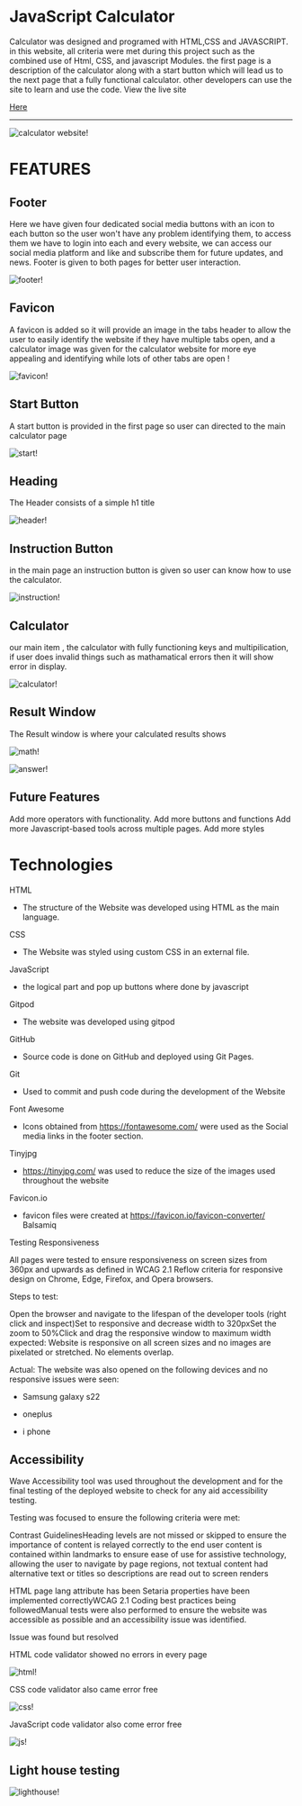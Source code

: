 # JavaScript Calculator
Calculator was designed and programed with HTML,CSS and JAVASCRIPT. in this website, all criteria were met during this project such as the combined use of Html, CSS, and javascript Modules. the first page is a description of the calculator along with a start button which will lead us to the next page that a fully functional calculator.
 other developers can use the site to learn and use the code. View the live site


 [Here](https://nikkeljohn.github.io/Calculator/)

 --------------------------------------------------------------------------------------------------------------------------------------------------------------------------------------------

 ![calculator website!](assets/images/frontpage.png)

 # FEATURES

 ## Footer
 Here we have given four dedicated social media buttons with an icon to each button so the user won't have any problem identifying them, to access them we have to login into each and every website,  we can access our social media platform and like and subscribe them for future updates, and news. Footer is given to both pages for better user interaction.
 
 ![footer!](assets/images/footer.png)

 ## Favicon
 A favicon is added so it will provide an image in the tabs header to allow the user to easily identify the website if they have multiple tabs open, and a calculator image was given for the calculator website for more eye appealing and identifying while lots of other tabs are open !

 ![favicon!](assets/images/favicon.png)

 ## Start Button
A start button is provided in the first page so user can directed to the main calculator page 

![start!](assets/images/startbutton.png)

## Heading
The Header consists of a simple h1 title

![header!](assets/images/heading.png)

## Instruction Button
in the main page an instruction button is given so user can know how to use the calculator.

![instruction!](assets/images/instruction.png)

## Calculator
our main item , the calculator with fully functioning keys and multipilication, if user does invalid things such as mathamatical errors then it will show error in display.

![calculator!](assets/images/calculator.png)

## Result Window
The  Result window is where your calculated results shows

![math!](assets/images/math.png)

![answer!](assets/images/answer.png)

## Future Features

Add more operators with functionality.
Add more buttons and functions
Add more Javascript-based tools across multiple pages.
Add more styles

# Technologies

HTML

- The structure of the Website was developed using HTML as the main language.

CSS

- The Website was styled using custom CSS in an external file.

JavaScript
- the logical part and pop up buttons where done by javascript

Gitpod

- The website was developed using gitpod

GitHub

- Source code is done on GitHub and deployed using Git Pages.

Git

- Used to commit and push code during the development of the Website

Font Awesome

- Icons obtained from https://fontawesome.com/ were used as the Social media links in the footer section.

Tinyjpg

- https://tinyjpg.com/ was used to reduce the size of the images used throughout the website

Favicon.io

- favicon files were created at https://favicon.io/favicon-converter/
Balsamiq

Testing
Responsiveness

All pages were tested to ensure responsiveness on screen sizes from 360px and upwards as defined in WCAG 2.1 Reflow criteria for responsive design on Chrome, Edge, Firefox, and Opera browsers.

Steps to test:

Open the browser and navigate to the lifespan of the developer tools (right click and inspect)Set to responsive and decrease width to 320pxSet the zoom to 50%Click and drag the responsive window to maximum width expected: Website is responsive on all screen sizes and no images are pixelated or stretched. No elements overlap.

Actual: The website was also opened on the following devices and no responsive issues were seen:

* Samsung galaxy s22

* oneplus

* i phone

## Accessibility

Wave Accessibility tool was used throughout the development and for the final testing of the deployed website to check for any aid accessibility testing.

Testing was focused to ensure the following criteria were met:

Contrast GuidelinesHeading levels are not missed or skipped to ensure the importance of content is relayed correctly to the end user content is contained within landmarks to ensure ease of use for assistive technology, allowing the user to navigate by page regions, not textual content had alternative text or titles so descriptions are read out to screen renders

HTML page lang attribute has been Setaria properties have been implemented correctlyWCAG 2.1 Coding best practices being followedManual tests were also performed to ensure the website was accessible as possible and an accessibility issue was identified.

Issue was found but resolved

HTML code validator showed no errors in every page

![html!](assets/images/htmlchecker.png)

CSS code validator also came error free


![css!](assets/images/cssvalidator.png)

JavaScript code validator also come error free

![js!](assets/images/jschecker.png)

## Light house testing


![lighthouse!](assets/images/lighthouse.png)


